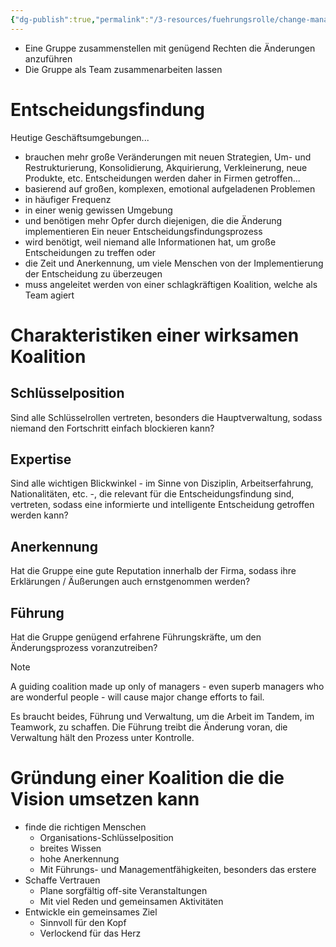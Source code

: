 ```yaml
---
{"dg-publish":true,"permalink":"/3-resources/fuehrungsrolle/change-management/change-management-nach-kotter/erstellung-einer-fuehrungskoalition/","created":"2024-11-11T08:59:37.132+01:00","updated":"2024-05-26T18:57:10.402+02:00"}
---
```



- Eine Gruppe zusammenstellen mit genügend Rechten die Änderungen anzuführen
- Die Gruppe als Team zusammenarbeiten lassen

# Entscheidungsfindung

Heutige Geschäftsumgebungen...
- brauchen mehr große Veränderungen  mit neuen Strategien, Um- und Restrukturierung, Konsolidierung, Akquirierung, Verkleinerung, neue Produkte, etc.
Entscheidungen werden daher in Firmen getroffen...
- basierend auf großen, komplexen, emotional aufgeladenen Problemen
- in häufiger Frequenz
- in einer wenig gewissen Umgebung
- und benötigen mehr Opfer durch diejenigen, die die Änderung implementieren
Ein neuer Entscheidungsfindungsprozess
- wird benötigt, weil niemand alle Informationen hat, um große Entscheidungen zu treffen oder
- die Zeit und Anerkennung, um viele Menschen von der Implementierung der Entscheidung zu überzeugen
- muss angeleitet werden von einer schlagkräftigen Koalition, welche als Team agiert

# Charakteristiken einer wirksamen Koalition

## Schlüsselposition

Sind alle Schlüsselrollen vertreten, besonders die Hauptverwaltung, sodass niemand den Fortschritt einfach blockieren kann?

## Expertise

Sind alle wichtigen Blickwinkel - im Sinne von Disziplin, Arbeitserfahrung, Nationalitäten, etc. -, die relevant für die Entscheidungsfindung sind, vertreten, sodass eine informierte und intelligente Entscheidung getroffen werden kann?

## Anerkennung

Hat die Gruppe eine gute Reputation innerhalb der Firma, sodass ihre Erklärungen / Äußerungen auch ernstgenommen werden?

## Führung

Hat die Gruppe genügend erfahrene Führungskräfte, um den Änderungsprozess voranzutreiben?

> [!NOTE] 
> A guiding coalition made up only of managers - even superb managers who are wonderful people - will cause major change efforts to fail.

Es braucht beides, Führung und Verwaltung, um die Arbeit im Tandem, im Teamwork, zu schaffen. Die Führung treibt die Änderung voran, die Verwaltung hält den Prozess unter Kontrolle.

# Gründung einer Koalition die die Vision umsetzen kann

- finde die richtigen Menschen
	- Organisations-Schlüsselposition
	- breites Wissen
	- hohe Anerkennung
	- Mit Führungs- und Managementfähigkeiten, besonders das erstere
- Schaffe Vertrauen
	- Plane sorgfältig off-site Veranstaltungen
	- Mit viel Reden und gemeinsamen Aktivitäten
- Entwickle ein gemeinsames Ziel
	- Sinnvoll für den Kopf
	- Verlockend für das Herz

